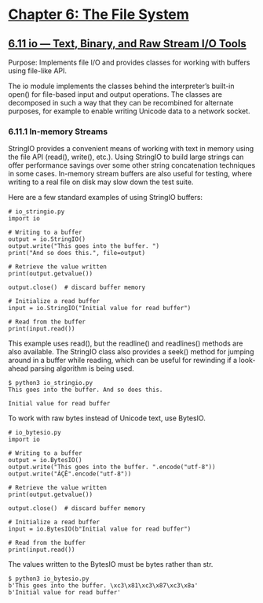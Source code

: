 # [Chapter 6: The File System](https://pymotw.com/3/file_access.html)

## [6.11 io — Text, Binary, and Raw Stream I/O Tools](https://pymotw.com/3/io/index.html)

Purpose:	Implements file I/O and provides classes for working with buffers using file-like API.

The io module implements the classes behind the interpreter’s built-in open() for file-based input and output operations. The classes are decomposed in such a way that they can be recombined for alternate purposes, for example to enable writing Unicode data to a network socket.

### 6.11.1 In-memory Streams

StringIO provides a convenient means of working with text in memory using the file API (read(), write(), etc.). Using StringIO to build large strings can offer performance savings over some other string concatenation techniques in some cases. In-memory stream buffers are also useful for testing, where writing to a real file on disk may slow down the test suite.

Here are a few standard examples of using StringIO buffers:

```
# io_stringio.py
import io

# Writing to a buffer
output = io.StringIO()
output.write("This goes into the buffer. ")
print("And so does this.", file=output)

# Retrieve the value written
print(output.getvalue())

output.close()  # discard buffer memory

# Initialize a read buffer
input = io.StringIO("Initial value for read buffer")

# Read from the buffer
print(input.read())
```

This example uses read(), but the readline() and readlines() methods are also available. The StringIO class also provides a seek() method for jumping around in a buffer while reading, which can be useful for rewinding if a look-ahead parsing algorithm is being used.

```
$ python3 io_stringio.py
This goes into the buffer. And so does this.

Initial value for read buffer
```

To work with raw bytes instead of Unicode text, use BytesIO.

```
# io_bytesio.py
import io

# Writing to a buffer
output = io.BytesIO()
output.write("This goes into the buffer. ".encode("utf-8"))
output.write("ÁÇÊ".encode("utf-8"))

# Retrieve the value written
print(output.getvalue())

output.close()  # discard buffer memory

# Initialize a read buffer
input = io.BytesIO(b"Initial value for read buffer")

# Read from the buffer
print(input.read())
```

The values written to the BytesIO must be bytes rather than str.

```
$ python3 io_bytesio.py
b'This goes into the buffer. \xc3\x81\xc3\x87\xc3\x8a'
b'Initial value for read buffer'
```

